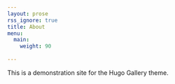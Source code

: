 ```yaml
---
layout: prose
rss_ignore: true
title: About
menu:
  main:
    weight: 90
    
---
```


This is a demonstration site for the Hugo Gallery theme.
